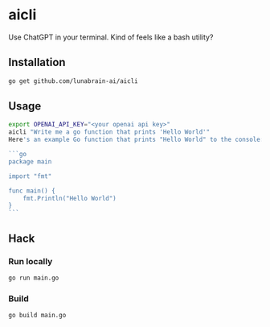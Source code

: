 # aicli
Use ChatGPT in your terminal. Kind of feels like a bash utility?

## Installation
```bash
go get github.com/lunabrain-ai/aicli
```

## Usage
````bash
export OPENAI_API_KEY="<your openai api key>"
aicli "Write me a go function that prints 'Hello World'"
Here's an example Go function that prints "Hello World" to the console:

```go
package main

import "fmt"

func main() {
    fmt.Println("Hello World")
}
```
````

## Hack

### Run locally
```bash
go run main.go
```

### Build
```bash
go build main.go
```
